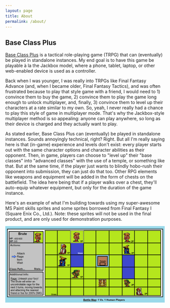 ```yaml
---
layout: page
title: About
permalink: /about/
---
```


## Base Class Plus

[Base Class Plus](https://github.com/AndrewDiMola/Base-Class-Plus) is a tactical role-playing game (TRPG) that can (eventually) be played in standalone instances. My end goal is to have this game be playable à la the Jackbox model, where a phone, tablet, laptop, or other web-enabled device is used as a controller.

Back when I was younger, I was really into TRPGs like Final Fantasy Advance (and, when I became older, Final Fantasy Tactics), and was often frustrated because to play that style game with a friend, I would need to 1) convince them to buy the game, 2) convince them to play the game long enough to unlock multiplayer, and, finally, 3) convince them to level up their characters at a rate similar to my own. So, yeah, I never really had a chance to play this style of game in multiplayer mode. That's why the Jackbox-style multiplayer method is so appealing: anyone can play anywhere, so long as their device is charged and they actually want to play.

As stated earlier, Base Class Plus can (eventually) be played in standalone instances. Sounds annoyingly technical, right? Right. But all I'm really saying here is that (in-game) experience and levels don't exist: every player starts out with the same character options and character abilities as their opponent. Then, in game, players can choose to "level up" their "base classes" into "advanced classes" with the use of a temple, or something like that. But at the same time, if the player just wants to blindly hobo-rush their opponent into submission, they can just do that too. Other RPG elements like weapons and equipment will be added in the form of chests on the battlefield. The idea here being that if a player walks over a chest, they'll auto-equip whatever equipment, but only for the duration of the game instance.

Here's an example of what I'm building towards using my super-awesome MS Paint skills sprites and some sprites borrowed from Final Fantasy I (Square Enix Co., Ltd.). Note: these sprites will not be used in the final product, and are only used for demonstration purposes.

![Base Class Plus Battle](images/battlefield_example.png)
